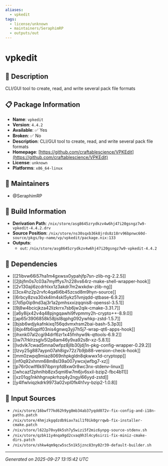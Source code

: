 ```yaml
---
aliases:
  - vpkedit
tags:
  - license/unknown
  - maintainers/SeraphimRP
  - outputs/out
---
```


# vpkedit

## 📝 Description

CLI/GUI tool to create, read, and write several pack file formats

## 📋 Package Information

- **Name**: `vpkedit`
- **Version**: `4.4.2`
- **Available**: ✅ Yes
- **Broken**: ✅ No
- **Description**: CLI/GUI tool to create, read, and write several pack file formats
- **Homepage**: [https://github.com/craftablescience/VPKEdit](https://github.com/craftablescience/VPKEdit)
- **License**: `unknown`
- **Platforms**: `x86_64-linux`
## 👥 Maintainers

- @SeraphimRP


## 🔧 Build Information

- **Derivation Path**: `/nix/store/asg8645zrydkzv4w6hj47i20gsngz7w9-vpkedit-4.4.2.drv`
- **Source Position**: `/nix/store/ns30sqxb36k8jrds8z18rv96bpnwc60d-source/pkgs/by-name/vp/vpkedit/package.nix:133`
- **Outputs**:
  - `out`:  `/nix/store/asg8645zrydkzv4w6hj47i20gsngz7w9-vpkedit-4.4.2`

## 🔗 Dependencies

- [[21ibvw66i57ha1m4gxwsx0ypahjfp7sn-zlib-ng-2.2.5]]
- [[2jbjfm0s7c03a7mylffys7n228vs64rz-make-shell-wrapper-hook]]
- [[2v130aji6zcdrhlxx1z3akdr7m2wxkdw-zlib-ng]]
- [[3cx4hz2p2rvfc4qa6i6b45zcsd8m9hyn-source]]
- [[6rbcy8zva30xk4lm4skl5ykz51vnjqdd-qtbase-6.9.2]]
- [[7d5p0ip9nd3aj3r1a2pmhsxxizqqnis8-openssl-3.5.1]]
- [[9j8w4bcicjkza42lizkrrx7sb6jw2qik-cmake-3.31.7]]
- [[a6y8ijx42v4q48pjngqawhi9fvpmmy2h-crypto++-8.9.0]]
- [[ap65r3906858k58jisl8qphg092ywhkp-zstd-1.5.7]]
- [[bjsb6wdjykafnkixq156qdvmxhsm2bai-bash-5.3p3]]
- [[ibjx4fb6iqplf03nis4gnwq3yji7h5j7-wrap-qt6-apps-hook]]
- [[ihxnk07al2cgi94drf6zr1x45fnhyw9k-qttools-6.9.2]]
- [[iw7i7rklrzsglv5l2p8am46y9xa92s8r-xz-5.8.1]]
- [[lvdvlk7cwad5mna0wfpz8jllb30jdj1n-pkg-config-wrapper-0.29.2]]
- [[lzvy25g887aypn07ah8igv72z7b9jb88-version-check-hook]]
- [[mm0zwpq9miaz8069nhpkgldn8qkwwx1d-cryptopp]]
- [[nf0q92xhmm68m8sl39a007ywcxjwfbg7-xz]]
- [[p76r0cwlf6k97ibprrpfd8xw0r8wc3nx-stdenv-linux]]
- [[whcazf2phnlhb8zx5qml6w7m6jv6sxil-bzip2-fbc4b11]]
- [[xz01qg1nkhhgnxpkrhzq4y2ngyl66yyd-zstd]]
- [[y4lfwlviqzkdrk9973a02vpl0fk4h1vy-bzip2-1.0.8]]

## 📁 Input Sources

- `/nix/store/16bwf77kd62h9yg8mb34ab37yqdd072v-fix-config-and-i18n-paths.patch`
- `/nix/store/4hmjzkgqdzdb9iav7ail1f0ik0grrqwb-fix-installer-cmake.patch`
- `/nix/store/l622p70vy8k5sh7y5wizi5f2mic6ynpg-source-stdenv.sh`
- `/nix/store/qzbk11y4nqa9gd2cvaq9h3l4cy6sirzi-fix-miniz-cmake-dirs.patch`
- `/nix/store/shkw4qm9qcw5sc5n1k5jznc83ny02r39-default-builder.sh`

---
*Generated on 2025-09-27 13:15:42 UTC*
